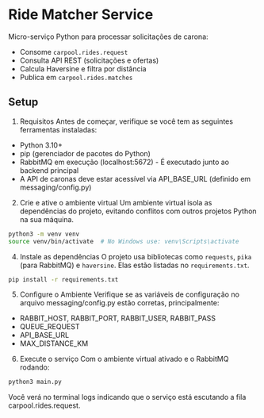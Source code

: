 # Ride Matcher Service

Micro-serviço Python para processar solicitações de carona:

- Consome `carpool.rides.request`
- Consulta API REST (solicitações e ofertas)
- Calcula Haversine e filtra por distância
- Publica em `carpool.rides.matches`

## Setup

1. Requisitos
Antes de começar, verifique se você tem as seguintes ferramentas instaladas:
- Python 3.10+
- pip (gerenciador de pacotes do Python)
- RabbitMQ em execução (localhost:5672) - É executado junto ao backend principal
- A API de caronas deve estar acessível via API_BASE_URL (definido em messaging/config.py)

2. Crie e ative o ambiente virtual
Um ambiente virtual isola as dependências do projeto, evitando conflitos com outros projetos Python na sua máquina.


```bash
python3 -m venv venv
source venv/bin/activate  # No Windows use: venv\Scripts\activate
```

4. Instale as dependências
O projeto usa bibliotecas como ```requests```, ```pika``` (para RabbitMQ) e ```haversine```. Elas estão listadas no ```requirements.txt```.
```bash
pip install -r requirements.txt
```

5. Configure o Ambiente
Verifique se as variáveis de configuração no arquivo messaging/config.py estão corretas, principalmente:

- RABBIT_HOST, RABBIT_PORT, RABBIT_USER, RABBIT_PASS
- QUEUE_REQUEST
- API_BASE_URL
- MAX_DISTANCE_KM

6. Execute o serviço
Com o ambiente virtual ativado e o RabbitMQ rodando:

```bash
python3 main.py

```

Você verá no terminal logs indicando que o serviço está escutando a fila carpool.rides.request.

